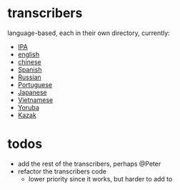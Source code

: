 # transcribers
language-based, each in their own directory, currently:

- [IPA](https://www.musa.bet/transcripa.htm)
- [english](https://www.musa.bet/transcriber.htm)
- [chinese](https://www.musa.bet/transchina.htm)
- [Spanish](https://www.musa.bet/transcriptor.htm)
- [Russian](https://www.musa.bet/perepischik.htm)
- [Portuguese](https://www.musa.bet/transportu.htm)
- [Japanese](https://www.musa.bet/transjapan.htm)
- [Vietnamese](https://www.musa.bet/transviet.htm)
- [Yoruba](https://www.musa.bet/abanikoro.htm)
- [Kazak](https://www.musa.bet/transqazaq.htm)

# todos
- add the rest of the transcribers, perhaps @Peter
- refactor the transcribers code
  - lower priority since it works, but harder to add to
